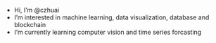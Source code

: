 - Hi, I’m @czhuai
- I’m interested in machine learning, data visualization, database and blockchain
- I’m currently learning computer vision and time series forcasting

<!---
czhuai/czhuai is a ✨ special ✨ repository because its `README.md` (this file) appears on your GitHub profile.
You can click the Preview link to take a look at your changes.
--->

